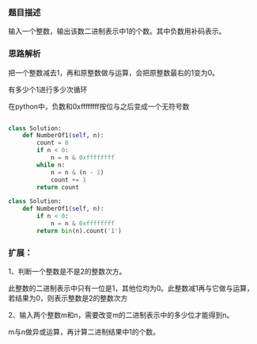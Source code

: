 ### 题目描述

输入一个整数，输出该数二进制表示中1的个数。其中负数用补码表示。

### 思路解析

把一个整数减去1，再和原整数做与运算，会把原整数最右的1变为0。

有多少个1进行多少次循环

在python中，负数和0xffffffff按位与之后变成一个无符号数

```python

class Solution:
    def NumberOf1(self, n):
        count = 0
        if n < 0:
            n = n & 0xffffffff
        while n:
            n = n & (n - 1)
            count += 1
        return count
```

```python
class Solution:
    def NumberOf1(self, n):
        if n < 0:
            n = n & 0xffffffff
        return bin(n).count('1')
```

### 扩展：

1、判断一个整数是不是2的整数次方。

此整数的二进制表示中只有一位是1，其他位均为0。此整数减1再与它做与运算，若结果为0，则表示整数是2的整数次方

2、输入两个整数m和n，需要改变m的二进制表示中的多少位才能得到n。

m与n做异或运算，再计算二进制结果中1的个数。




